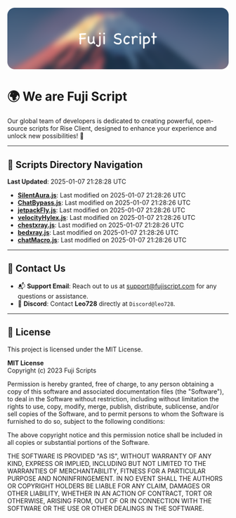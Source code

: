 ![Banner](.github/b.webp)

# 🌍 **We are Fuji Script**

Our global team of developers is dedicated to creating powerful, open-source scripts for Rise Client, designed to enhance your experience and unlock new possibilities! 🌟

---
<!-- SCRIPTS_NAVIGATION_START -->
## 📂 **Scripts Directory Navigation**

**Last Updated**: 2025-01-07 21:28:28 UTC

- **[SilentAura.js](scripts/SilentAura.js)**: Last modified on 2025-01-07 21:28:26 UTC
- **[ChatBypass.js](scripts/ChatBypass.js)**: Last modified on 2025-01-07 21:28:26 UTC
- **[jetpackFly.js](scripts/jetpackFly.js)**: Last modified on 2025-01-07 21:28:26 UTC
- **[velocityHylex.js](scripts/velocityHylex.js)**: Last modified on 2025-01-07 21:28:26 UTC
- **[chestxray.js](scripts/chestxray.js)**: Last modified on 2025-01-07 21:28:26 UTC
- **[bedxray.js](scripts/bedxray.js)**: Last modified on 2025-01-07 21:28:26 UTC
- **[chatMacro.js](scripts/chatMacro.js)**: Last modified on 2025-01-07 21:28:26 UTC

<!-- SCRIPTS_NAVIGATION_END -->

---

## 💬 **Contact Us**  
- 📬 **Support Email**: Reach out to us at [support@fujiscript.com](mailto:support@fujiscript.com) for any questions or assistance.  
- 💬 **Discord**: Contact **Leo728** directly at `Discord@leo728`.

---

## 📜 **License**

This project is licensed under the MIT License.  

**MIT License**  
Copyright (c) 2023 Fuji Scripts  

Permission is hereby granted, free of charge, to any person obtaining a copy of this software and associated documentation files (the "Software"), to deal in the Software without restriction, including without limitation the rights to use, copy, modify, merge, publish, distribute, sublicense, and/or sell copies of the Software, and to permit persons to whom the Software is furnished to do so, subject to the following conditions:  

The above copyright notice and this permission notice shall be included in all copies or substantial portions of the Software.  

THE SOFTWARE IS PROVIDED "AS IS", WITHOUT WARRANTY OF ANY KIND, EXPRESS OR IMPLIED, INCLUDING BUT NOT LIMITED TO THE WARRANTIES OF MERCHANTABILITY, FITNESS FOR A PARTICULAR PURPOSE AND NONINFRINGEMENT. IN NO EVENT SHALL THE AUTHORS OR COPYRIGHT HOLDERS BE LIABLE FOR ANY CLAIM, DAMAGES OR OTHER LIABILITY, WHETHER IN AN ACTION OF CONTRACT, TORT OR OTHERWISE, ARISING FROM, OUT OF OR IN CONNECTION WITH THE SOFTWARE OR THE USE OR OTHER DEALINGS IN THE SOFTWARE.  
